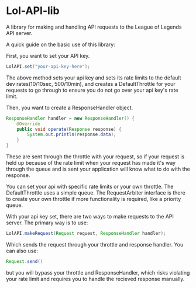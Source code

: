 # Lol-API-lib
A library for making and handling API requests to the League of Legends API server.

A quick guide on the basic use of this library:

First, you want to set your API key.

```Java
LolAPI.set("your-api-key-here");
```

The above method sets your api key and sets its rate limits to the default dev rates(10/10sec, 500/10min), and creates a DefaultThrottle for your requests to go through to ensure you do not go over your api key's rate limit.

Then, you want to create a ResponseHandler object.

```Java
ResponseHandler handler = new ResponseHandler() {
    @Override
    public void operate(Response response) {
        System.out.println(response.data);
    }
}
```

These are sent through the throttle with your request, so if your request is held up because of the rate limit when your request has made it's way through the queue and is sent your application will know what to do with the response.

You can set your api with specific rate limits or your own throttle. The DefaultThrottle uses a simple queue. The RequestArbiter interface is there to create your own throttle if more functionality is required, like a priority queue.

With your api key set, there are two ways to make requests to the API server. The primary way is to use:

```Java
LolAPI.makeRequest(Request request, ResponseHandler handler);
```

Which sends the request through your throttle and response handler. You can also use:

```Java
Request.send()
```

but you will bypass your throttle and ResponseHandler, which risks violating your rate limit and requires you to handle the recieved response manually.
